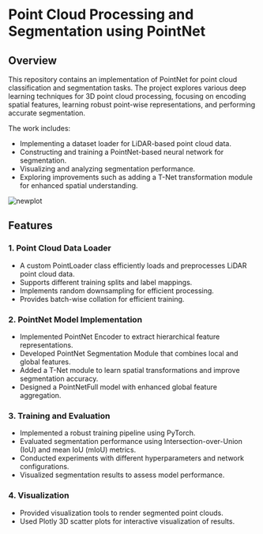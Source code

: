 # Point Cloud Processing and Segmentation using PointNet
## Overview
This repository contains an implementation of PointNet for point cloud classification and segmentation tasks. The project explores various deep learning techniques for 3D point cloud processing, focusing on encoding spatial features, learning robust point-wise representations, and performing accurate segmentation.

The work includes:
* Implementing a dataset loader for LiDAR-based point cloud data.
* Constructing and training a PointNet-based neural network for segmentation.
* Visualizing and analyzing segmentation performance.
* Exploring improvements such as adding a T-Net transformation module for enhanced spatial understanding.

![newplot](https://github.com/user-attachments/assets/a4be47c3-59a7-4537-85d4-32e9b5e5dc48)

## Features
### 1. Point Cloud Data Loader
* A custom PointLoader class efficiently loads and preprocesses LiDAR point cloud data.
* Supports different training splits and label mappings.
* Implements random downsampling for efficient processing.
* Provides batch-wise collation for efficient training.
### 2. PointNet Model Implementation
* Implemented PointNet Encoder to extract hierarchical feature representations.
* Developed PointNet Segmentation Module that combines local and global features.
* Added a T-Net module to learn spatial transformations and improve segmentation accuracy.
* Designed a PointNetFull model with enhanced global feature aggregation.
### 3. Training and Evaluation
* Implemented a robust training pipeline using PyTorch.
* Evaluated segmentation performance using Intersection-over-Union (IoU) and mean IoU (mIoU) metrics.
* Conducted experiments with different hyperparameters and network configurations.
* Visualized segmentation results to assess model performance.
### 4. Visualization
* Provided visualization tools to render segmented point clouds.
* Used Plotly 3D scatter plots for interactive visualization of results.
